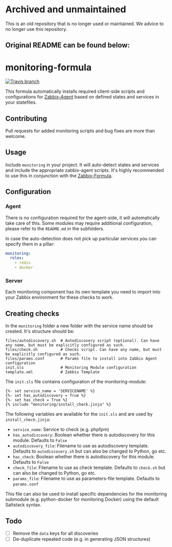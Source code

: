 # Archived and unmaintained

This is an old repository that is no longer used or maintained. We advice to no longer use this repository.

## Original README can be found below:

# monitoring-formula
[![Travis branch](https://img.shields.io/travis/Enrise/monitoring-formula/master.svg?style=flat-square)](https://travis-ci.org/Enrise/monitoring-formula)

This formula automatically installs required client-side scripts and configurations for [Zabbix-Agent](https://www.zabbix.com/zabbix_agent) based on defined states and services in your statefiles.

## Contributing

Pull requests for added monitoring scripts and bug fixes are more than welcome.

## Usage

Include `monitoring` in your project. It will auto-detect states and services and include the appropriate zabbix-agent scripts.
It's highly recommended to use this in conjunction with the [Zabbix-Formula](https://github.com/saltstack-formulas/zabbix-formula).

## Configuration
### Agent
There is no configuration required for the agent-side, it will automatically take care of this.
Some modules may require additional configuration, please refer to the `README.md` in the subfolders.

In case the auto-detection does not pick up particular services you can specify them in a pillar:
```yaml
monitoring:
  roles:
    - redis
    - docker
```

### Server
Each monitoring component has its own template you need to import into your Zabbix environment for these checks to work.


## Creating checks
In the `monitoring` folder a new folder with the service name should be created.
It's structure should be:
```
files/autodiscovery.sh  # Autodiscovery script (optional). Can have any name, but must be explicitly configured as such.
files/check.sh          # Checks script. Can have any name, but must be explicitly configured as such.
files/params.conf       # Params file to install into Zabbix Agent configuration
init.sls                # Monitoring Module configuration
template.xml            # Zabbix Template
```

The `init.sls` file contains configuration of the monitoring-module:

```jinja
{%- set service_name = 'SERVICENAME' %}
{%- set has_autodiscovery = True %}
{%- set has_check = True %}
{% include "monitoring/install_check.jinja" %}
```

The following variables are available for the `init.sls` and are used by `install_check.jinja`:

* `service_name`: Service to check (e.g. phpfpm)
* `has_autodiscovery`: Boolean whether there is autodiscovery for this module. Defaults to `False`
* `autodiscovery_file`: Filename to use as autodiscovery template. Defaults to `autodiscovery.sh` but can also be changed to Python, go etc.
* `has_check`: Boolean whether there is autodiscovery for this module. Defaults to `False`
* `check_file`: Filename to use as check template. Defaults to `check.sh` but can also be changed to Python, go etc.
* `params_file`: Filename to use as parameters-file template. Defaults to `params.conf`

This file can also be used to install specific dependencies for the monitoring submodule (e.g. python-docker for monitoring Docker) using the default Saltstack syntax.

## Todo
* [ ] Remove the `data` keys for all discoveries
* [ ] De-duplicate repeated code (e.g. in generating JSON structures)
